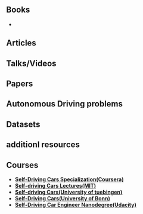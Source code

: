 ## Books
   * 
## Articles 
## Talks/Videos
## Papers
## Autonomous Driving problems
## Datasets
## additionl resources 
## Courses
  * **[Self-Driving Cars Specialization(Coursera)](https://www.coursera.org/specializations/self-driving-cars)**
  * **[Self-driving Cars Lectures(MIT)](https://www.youtube.com/watch?v=sRxaMDDMWQQ&list=PLrAXtmErZgOeY0lkVCIVafdGFOTi45amq)**
  * **[Self-driving Cars(University of tuebingen)](https://www.youtube.com/watch?v=wAaSJUAKPuY&list=PL05umP7R6ij321zzKXK6XCQXAaaYjQbzr)**
  * **[Self-Driving Cars(University of Bonn)](https://www.youtube.com/watch?v=EBFlmHqgezM&list=PLgnQpQtFTOGQo2Z_ogbonywTg8jxCI9pD)**
  * **[Self-Driving Car Engineer Nanodegree(Udacity)](https://www.udacity.com/course/self-driving-car-engineer-nanodegree--nd0013)**
